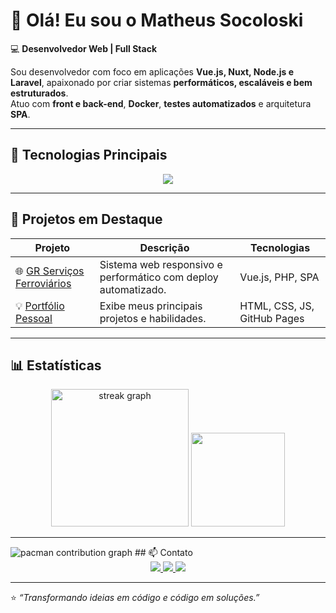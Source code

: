 # 👋 Olá! Eu sou o Matheus Socoloski  
💻 **Desenvolvedor Web | Full Stack**

Sou desenvolvedor com foco em aplicações **Vue.js, Nuxt, Node.js e Laravel**, apaixonado por criar sistemas **performáticos, escaláveis e bem estruturados**.  
Atuo com **front e back-end**, **Docker**, **testes automatizados** e arquitetura **SPA**.

---

## 🚀 Tecnologias Principais

<div align="center">
  <img src="https://skillicons.dev/icons?i=vue,nuxt,js,ts,react,nextjs,nodejs,php,laravel,postgres,mysql,docker,git,github,figma,jest,cypress,aws" />
</div>

---

## 🌟 Projetos em Destaque

| Projeto | Descrição | Tecnologias |
|----------|------------|--------------|
| 🌐 [GR Serviços Ferroviários](https://grservicosferroviais.com) | Sistema web responsivo e performático com deploy automatizado. | Vue.js, PHP, SPA |
| 💡 [Portfólio Pessoal](https://matheussocoloski.github.io/portifolio-MatheusSocoloski.github.io/#projetos) | Exibe meus principais projetos e habilidades. | HTML, CSS, JS, GitHub Pages |

---

## 📊 Estatísticas

<div align="center">
  <img src="https://streak-stats.demolab.com?user=maurodesouza&locale=en&mode=daily&theme=dark&hide_border=false&border_radius=5&order=3" height="220" alt="streak graph"  />
  <img height="150em" src="https://github-readme-stats.vercel.app/api/top-langs/?username=MatheusSocoloski&layout=compact&theme=tokyonight"/>
</div>

---
<picture>
  <source media="(prefers-color-scheme: dark)" srcset="https://raw.githubusercontent.com/maurodesouza/maurodesouza/output/pacman-contribution-graph-dark.svg">
  <source media="(prefers-color-scheme: light)" srcset="https://raw.githubusercontent.com/maurodesouza/maurodesouza/output/pacman-contribution-graph.svg">
  <img alt="pacman contribution graph" src="https://raw.githubusercontent.com/maurodesouza/maurodesouza/output/pacman-contribution-graph.svg">
</picture>
## 📫 Contato

<div align="center">
  <a href="mailto:matheusocoloski1@gmail.com">
    <img src="https://img.shields.io/badge/-Email-red?style=for-the-badge&logo=gmail&logoColor=white"/>
  </a>
  <a href="https://www.linkedin.com/in/matheussocoloski/" target="_blank">
    <img src="https://img.shields.io/badge/-LinkedIn-blue?style=for-the-badge&logo=linkedin&logoColor=white"/>
  </a>
  <a href="https://matheussocoloski.github.io/portifolio-MatheusSocoloski.github.io/#projetos" target="_blank">
    <img src="https://img.shields.io/badge/-Portfólio-0A66C2?style=for-the-badge&logo=vercel&logoColor=white"/>
  </a>
</div>

---

⭐ _“Transformando ideias em código e código em soluções.”_
